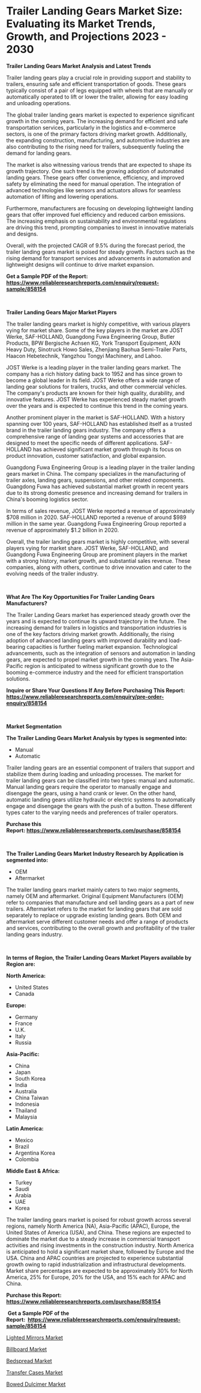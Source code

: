 <p><h1>Trailer Landing Gears Market Size: Evaluating its Market Trends, Growth, and Projections 2023 - 2030</h1></p><p><strong>Trailer Landing Gears Market Analysis and Latest Trends</strong></p>
<p><p>Trailer landing gears play a crucial role in providing support and stability to trailers, ensuring safe and efficient transportation of goods. These gears typically consist of a pair of legs equipped with wheels that are manually or automatically operated to lift or lower the trailer, allowing for easy loading and unloading operations.</p><p>The global trailer landing gears market is expected to experience significant growth in the coming years. The increasing demand for efficient and safe transportation services, particularly in the logistics and e-commerce sectors, is one of the primary factors driving market growth. Additionally, the expanding construction, manufacturing, and automotive industries are also contributing to the rising need for trailers, subsequently fueling the demand for landing gears.</p><p>The market is also witnessing various trends that are expected to shape its growth trajectory. One such trend is the growing adoption of automated landing gears. These gears offer convenience, efficiency, and improved safety by eliminating the need for manual operation. The integration of advanced technologies like sensors and actuators allows for seamless automation of lifting and lowering operations.</p><p>Furthermore, manufacturers are focusing on developing lightweight landing gears that offer improved fuel efficiency and reduced carbon emissions. The increasing emphasis on sustainability and environmental regulations are driving this trend, prompting companies to invest in innovative materials and designs.</p><p>Overall, with the projected CAGR of 9.5% during the forecast period, the trailer landing gears market is poised for steady growth. Factors such as the rising demand for transport services and advancements in automation and lightweight designs will continue to drive market expansion.</p></p>
<p><strong>Get a Sample PDF of the Report:&nbsp; <a href="https://www.reliableresearchreports.com/enquiry/request-sample/858154">https://www.reliableresearchreports.com/enquiry/request-sample/858154</a></strong></p>
<p>&nbsp;</p>
<p><strong>Trailer Landing Gears Major Market Players</strong></p>
<p><p>The trailer landing gears market is highly competitive, with various players vying for market share. Some of the key players in the market are JOST Werke, SAF-HOLLAND, Guangdong Fuwa Engineering Group, Butler Products, BPW Bergische Achsen KG, York Transport Equipment, AXN Heavy Duty, Sinotruck Howo Sales, Zhenjiang Baohua Semi-Trailer Parts, Haacon Hebetechnik, Yangzhou Tongyi Machinery, and Lahoo.</p><p>JOST Werke is a leading player in the trailer landing gears market. The company has a rich history dating back to 1952 and has since grown to become a global leader in its field. JOST Werke offers a wide range of landing gear solutions for trailers, trucks, and other commercial vehicles. The company's products are known for their high quality, durability, and innovative features. JOST Werke has experienced steady market growth over the years and is expected to continue this trend in the coming years.</p><p>Another prominent player in the market is SAF-HOLLAND. With a history spanning over 100 years, SAF-HOLLAND has established itself as a trusted brand in the trailer landing gears industry. The company offers a comprehensive range of landing gear systems and accessories that are designed to meet the specific needs of different applications. SAF-HOLLAND has achieved significant market growth through its focus on product innovation, customer satisfaction, and global expansion.</p><p>Guangdong Fuwa Engineering Group is a leading player in the trailer landing gears market in China. The company specializes in the manufacturing of trailer axles, landing gears, suspensions, and other related components. Guangdong Fuwa has achieved substantial market growth in recent years due to its strong domestic presence and increasing demand for trailers in China's booming logistics sector.</p><p>In terms of sales revenue, JOST Werke reported a revenue of approximately $708 million in 2020. SAF-HOLLAND reported a revenue of around $989 million in the same year. Guangdong Fuwa Engineering Group reported a revenue of approximately $1.2 billion in 2020.</p><p>Overall, the trailer landing gears market is highly competitive, with several players vying for market share. JOST Werke, SAF-HOLLAND, and Guangdong Fuwa Engineering Group are prominent players in the market with a strong history, market growth, and substantial sales revenue. These companies, along with others, continue to drive innovation and cater to the evolving needs of the trailer industry.</p></p>
<p>&nbsp;</p>
<p><strong>What Are The Key Opportunities For Trailer Landing Gears Manufacturers?</strong></p>
<p><p>The Trailer Landing Gears market has experienced steady growth over the years and is expected to continue its upward trajectory in the future. The increasing demand for trailers in logistics and transportation industries is one of the key factors driving market growth. Additionally, the rising adoption of advanced landing gears with improved durability and load-bearing capacities is further fueling market expansion. Technological advancements, such as the integration of sensors and automation in landing gears, are expected to propel market growth in the coming years. The Asia-Pacific region is anticipated to witness significant growth due to the booming e-commerce industry and the need for efficient transportation solutions.</p></p>
<p><strong>Inquire or Share Your Questions If Any Before Purchasing This Report: <a href="https://www.reliableresearchreports.com/enquiry/pre-order-enquiry/858154">https://www.reliableresearchreports.com/enquiry/pre-order-enquiry/858154</a></strong></p>
<p>&nbsp;</p>
<p><strong>Market Segmentation</strong></p>
<p><strong>The Trailer Landing Gears Market Analysis by types is segmented into:</strong></p>
<p><ul><li>Manual</li><li>Automatic</li></ul></p>
<p><p>Trailer landing gears are an essential component of trailers that support and stabilize them during loading and unloading processes. The market for trailer landing gears can be classified into two types: manual and automatic. Manual landing gears require the operator to manually engage and disengage the gears, using a hand crank or lever. On the other hand, automatic landing gears utilize hydraulic or electric systems to automatically engage and disengage the gears with the push of a button. These different types cater to the varying needs and preferences of trailer operators.</p></p>
<p><strong>Purchase this Report:&nbsp;<a href="https://www.reliableresearchreports.com/purchase/858154">https://www.reliableresearchreports.com/purchase/858154</a></strong></p>
<p>&nbsp;</p>
<p><strong>The Trailer Landing Gears Market Industry Research by Application is segmented into:</strong></p>
<p><ul><li>OEM</li><li>Aftermarket</li></ul></p>
<p><p>The trailer landing gears market mainly caters to two major segments, namely OEM and aftermarket. Original Equipment Manufacturers (OEM) refer to companies that manufacture and sell landing gears as a part of new trailers. Aftermarket refers to the market for landing gears that are sold separately to replace or upgrade existing landing gears. Both OEM and aftermarket serve different customer needs and offer a range of products and services, contributing to the overall growth and profitability of the trailer landing gears industry.</p></p>
<p>&nbsp;</p>
<p><strong>In terms of Region, the Trailer Landing Gears Market Players available by Region are:</strong></p>
<p>
    <p> <strong> North America: </strong>
        <ul>
            <li>United States</li>
            <li>Canada</li>
        </ul>
        </p> 
    <p> <strong> Europe: </strong>
        <ul>
            <li>Germany</li>
            <li>France</li>
            <li>U.K.</li>
            <li>Italy</li>
            <li>Russia</li>
        </ul>
        </p> 
    <p> <strong> Asia-Pacific: </strong>
        <ul>
            <li>China</li>
            <li>Japan</li>
            <li>South Korea</li>
            <li>India</li>
            <li>Australia</li>
            <li>China Taiwan</li>
            <li>Indonesia</li>
            <li>Thailand</li>
            <li>Malaysia</li>
        </ul>
        </p> 
    <p> <strong> Latin America: </strong>
        <ul>
            <li>Mexico</li>
            <li>Brazil</li>
            <li>Argentina Korea</li>
            <li>Colombia</li>
        </ul>
        </p> 
    <p> <strong> Middle East & Africa: </strong>
        <ul>
            <li>Turkey</li>
            <li>Saudi</li>
            <li>Arabia</li>
            <li>UAE</li>
            <li>Korea</li>
        </ul>
    </p>
    </p>
<p><p>The trailer landing gears market is poised for robust growth across several regions, namely North America (NA), Asia-Pacific (APAC), Europe, the United States of America (USA), and China. These regions are expected to dominate the market due to a steady increase in commercial transport activities and rising investments in the construction industry. North America is anticipated to hold a significant market share, followed by Europe and the USA. China and APAC countries are projected to experience substantial growth owing to rapid industrialization and infrastructural developments. Market share percentages are expected to be approximately 30% for North America, 25% for Europe, 20% for the USA, and 15% each for APAC and China.</p></p>
<p><strong>Purchase this Report: <a href="https://www.reliableresearchreports.com/purchase/858154">https://www.reliableresearchreports.com/purchase/858154</a></strong></p>
<p>&nbsp;<strong>Get a Sample PDF of the Report:&nbsp;&nbsp;<a href="https://www.reliableresearchreports.com/enquiry/request-sample/858154">https://www.reliableresearchreports.com/enquiry/request-sample/858154</a></strong></p>
<p><strong></strong></p>
<p><p><a href="https://medium.com/@graycehuels/lighted-mirrors-market-insights-into-market-cagr-market-trends-and-growth-strategies-649ed34afb9c">Lighted Mirrors Market</a></p><p><a href="https://medium.com/@janbogisich/billboard-market-size-and-market-trends-complete-industry-overview-2023-to-2030-8d910489e547">Billboard Market</a></p><p><a href="https://medium.com/@jenniebrown07/bedspread-market-research-report-its-history-and-forecast-2023-to-2030-073ed75582f1">Bedspread Market</a></p><p><a href="https://github.com/NorbertYates/Market-Research-Report-List-2/blob/main/transfer-cases-market.md">Transfer Cases Market</a></p><p><a href="https://medium.com/@albertakoss2023/bowed-dulcimer-market-comprehensive-assessment-by-type-application-and-geography-e0028536203c">Bowed Dulcimer Market</a></p></p>